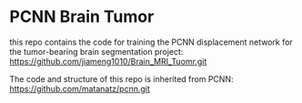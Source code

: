 # PCNN Brain Tumor

this repo contains the code for training the PCNN displacement network for the tumor-bearing brain segmentation project: https://github.com/jiameng1010/Brain_MRI_Tuomr.git

The code and structure of this repo is inherited from PCNN: https://github.com/matanatz/pcnn.git
